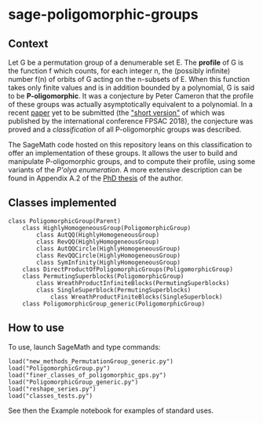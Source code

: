# sage-poligomorphic-groups

## Context
Let G be a permutation group of a denumerable set E. The **profile** of G is the function f which counts, for each integer n, the (possibly infinite) number f(n) of orbits of G acting on the n-subsets of E. 
When this function takes only finite values and is in addition bounded by a polynomial, G is said to be **P-oligomorphic**. It was a conjecture by Peter Cameron that the profile of these groups was actually asymptotically equivalent to a polynomial.
In a recent [paper](https://www.lri.fr/~falque/paper.pdf) yet to be submitted (the ["short version"](https://www.mat.univie.ac.at/~slc/wpapers/FPSAC2018/83-Falque-Thiery.html) of which was published by the international conference FPSAC 2018), the conjecture was proved and a *classification* of all P-oligomorphic groups was described. 

The SageMath code hosted on this repository leans on this classification to offer an implementation of these groups. It allows the user to build and manipulate P-oligomorphic groups, and to compute their profile, using some variants of the *P'olya enumeration*.
A more extensive description can be found in Appendix A.2 of the [PhD thesis](https://www.lri.fr/~falque/manuscrit.pdf) of the author.

## Classes implemented
```py=
class PoligomorphicGroup(Parent)
    class HighlyHomogeneousGroup(PoligomorphicGroup)
        class AutQQ(HighlyHomogeneousGroup)
        class RevQQ(HighlyHomogeneousGroup)
        class AutQQCircle(HighlyHomogeneousGroup)
        class RevQQCircle(HighlyHomogeneousGroup)
        class SymInfinity(HighlyHomogeneousGroup)
    class DirectProductOfPoligomorphicGroups(PoligomorphicGroup)
    class PermutingSuperblocks(PoligomorphicGroup)
        class WreathProductInfiniteBlocks(PermutingSuperblocks)
        class SingleSuperblock(PermutingSuperblocks)
            class WreathProductFiniteBlocks(SingleSuperblock)
    class PoligomorphicGroup_generic(PoligomorphicGroup)
```


## How to use 
To use, launch SageMath and type commands:

```py=
load("new_methods_PermutationGroup_generic.py")
load("PoligomorphicGroup.py")
load("finer_classes_of_poligomorphic_gps.py")
load("PoligomorphicGroup_generic.py")
load("reshape_series.py")
load("classes_tests.py")
```
See then the Example notebook for examples of standard uses.

